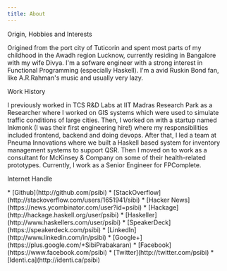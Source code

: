 ```yaml
---
title: About
---
```


<span class="heading-label">Origin, Hobbies and Interests</span>

Origined from the port city of Tuticorin and spent most parts of my
childhood in the Awadh region Lucknow, currently residing in Bangalore
with my wife Divya. I'm a sofware engineer with a strong interest in
Functional Programming (especially Haskell). I'm a avid Ruskin Bond
fan, like A.R.Rahman's music and usually very lazy.

<span class="heading-label">Work History</span>

I previously worked in TCS R&D Labs at IIT Madras Research Park as a
Researcher where I worked on GIS systems which were used to simulate
traffic conditions of large cities. Then, I worked on with a startup
named Inkmonk (I was their first engineering hire!) where my
responsibilities included frontend, backend and doing devops. After
that, I led a team at Pneuma Innovations where we built a Haskell
based system for inventory management systems to support QSR. Then I
moved on to work as a consultant for McKinsey & Company on some of
their health-related prototypes. Currently, I work as a Senior
Engineer for FPComplete.

<span class="heading-label">Internet Handle</span>

<div class="container portfolio">
<div class="row">
* [Github](http://github.com/psibi)
* [StackOverflow](http://stackoverflow.com/users/1651941/sibi)
* [Hacker News](https://news.ycombinator.com/user?id=psibi)
* [Hackage](http://hackage.haskell.org/user/psibi)
* [Haskeller](http://www.haskellers.com/user/psibi)
* [SpeakerDeck](https://speakerdeck.com/psibi)
* [LinkedIn](http://www.linkedin.com/in/psibi)
* [Google+](https://plus.google.com/+SibiPrabakaran)
* [Facebook](https://www.facebook.com/psibi)
* [Twitter](http://twitter.com/psibi)
* [Identi.ca](http://identi.ca/psibi)
</div class="row">
</div>
